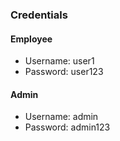 ### Credentials 

#### Employee
- Username: user1
- Password: user123

#### Admin 
- Username: admin
- Password: admin123
